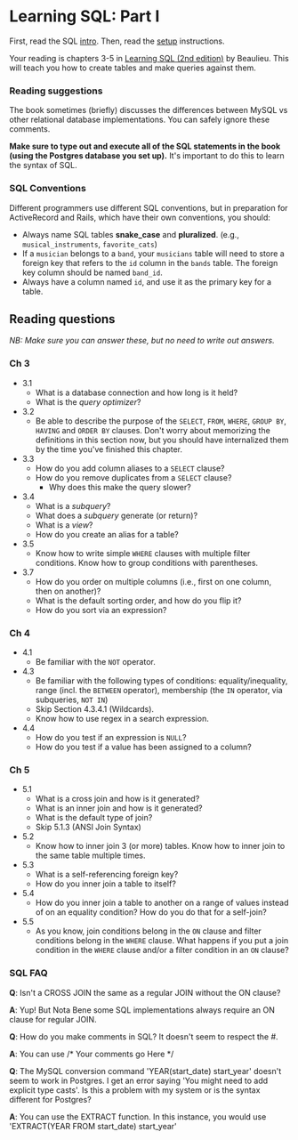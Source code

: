 # Learning SQL: Part I

First, read the SQL [intro][intro]. Then, read the [setup][setup]
instructions.

Your reading is chapters 3-5 in
[Learning SQL (2nd edition)][Learning-SQL] by Beaulieu. This will
teach you how to create tables and make queries against them.

[Learning-SQL]: http://www.amazon.com/Learning-SQL-Alan-Beaulieu/dp/0596520832
[setup]: setup.md
[intro]: sql-intro.md

### Reading suggestions

The book sometimes (briefly) discusses the differences between MySQL
vs other relational database implementations. You can safely ignore
these comments.

**Make sure to type out and execute all of the SQL statements in the
book (using the Postgres database you set up).** It's important to do this to learn the syntax of SQL.

### SQL Conventions

Different programmers use different SQL conventions, but in
preparation for ActiveRecord and Rails, which have their own
conventions, you should:

* Always name SQL tables **snake\_case** and
  **pluralized**. (e.g., `musical_instruments`, `favorite_cats`)
* If a `musician` belongs to a `band`, your `musicians` table will
  need to store a foreign key that refers to the `id` column in the
  `bands` table.  The foreign key column should be named `band_id`.
* Always have a column named `id`, and use it as the primary key for a
  table.

## Reading questions

*NB: Make sure you can answer these, but no need to write out answers.*

### Ch 3
* 3.1
  * What is a database connection and how long is it held?
  * What is the *query optimizer*?
* 3.2
  * Be able to describe the purpose of the `SELECT`, `FROM`, `WHERE`,
    `GROUP BY`, `HAVING` and `ORDER BY` clauses. Don't worry about
    memorizing the definitions in this section now, but you should have
    internalized them by the time you've finished this chapter.
* 3.3
  * How do you add column aliases to a `SELECT` clause?
  * How do you remove duplicates from a `SELECT` clause?
    * Why does this make the query slower?
* 3.4
  * What is a *subquery*?
  * What does a *subquery* generate (or return)?
  * What is a *view*?
  * How do you create an alias for a table?
* 3.5
  * Know how to write simple `WHERE` clauses with multiple filter
    conditions. Know how to group conditions with parentheses.
* 3.7
  * How do you order on multiple columns (i.e., first on one column,
    then on another)?
  * What is the default sorting order, and how do you flip it?
  * How do you sort via an expression?

### Ch 4
* 4.1
  * Be familiar with the `NOT` operator.
* 4.3
  * Be familiar with the following types of conditions:
    equality/inequality, range (incl. the `BETWEEN` operator),
    membership (the `IN` operator, via subqueries, `NOT IN`)
  * Skip Section 4.3.4.1 (Wildcards).
  * Know how to use regex in a search expression.
* 4.4
  * How do you test if an expression is `NULL`?
  * How do you test if a value has been assigned to a column?

### Ch 5
* 5.1
  * What is a cross join and how is it generated?
  * What is an inner join and how is it generated?
  * What is the default type of join?
  * Skip 5.1.3 (ANSI Join Syntax)
* 5.2
  * Know how to inner join 3 (or more) tables. Know how to inner join
    to the same table multiple times.
* 5.3
  * What is a self-referencing foreign key?
  * How do you inner join a table to itself?
* 5.4
  * How do you inner join a table to another on a range of values
    instead of on an equality condition? How do you do that for a
    self-join?
* 5.5
  * As you know, join conditions belong in the `ON` clause and filter
    conditions belong in the `WHERE` clause. What happens if you put a
    join condition in the `WHERE` clause and/or a filter condition in
    an `ON` clause?

### SQL FAQ

**Q**: Isn't a CROSS JOIN the same as a regular JOIN without the ON clause?

**A**: Yup! But Nota Bene some SQL implementations always require an ON clause for regular JOIN.

**Q**: How do you make comments in SQL?  It doesn't seem to respect the #.

**A**: You can use /* Your comments go Here */

**Q**: The MySQL conversion command 'YEAR(start_date) start_year' doesn't seem to work in Postgres. 
       I get an error saying 'You might need to add explicit type casts'. Is this a problem with my system or is 
       the syntax different for Postgres?
       
**A**: You can use the EXTRACT function. In this instance, you would use 'EXTRACT(YEAR FROM start_date) start_year'
